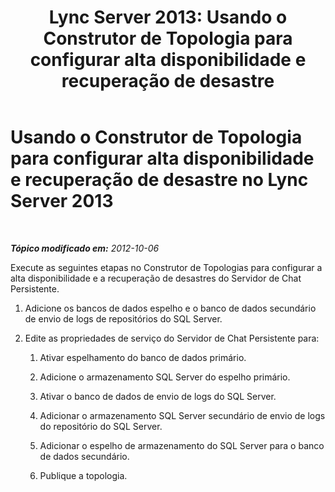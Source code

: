 ﻿---
title: 'Lync Server 2013: Usando o Construtor de Topologia para configurar alta disponibilidade e recuperação de desastre'
TOCTitle: Usando o Construtor de Topologia para configurar alta disponibilidade e recuperação de desastre
ms:assetid: abc1a25d-1f5e-46ef-91d2-0144fc847206
ms:mtpsurl: https://technet.microsoft.com/pt-br/library/JJ205172(v=OCS.15)
ms:contentKeyID: 49307763
ms.date: 05/19/2016
mtps_version: v=OCS.15
ms.translationtype: HT
---

# Usando o Construtor de Topologia para configurar alta disponibilidade e recuperação de desastre no Lync Server 2013

 

_**Tópico modificado em:** 2012-10-06_

Execute as seguintes etapas no Construtor de Topologias para configurar a alta disponibilidade e a recuperação de desastres do Servidor de Chat Persistente.

1.  Adicione os bancos de dados espelho e o banco de dados secundário de envio de logs de repositórios do SQL Server.

2.  Edite as propriedades de serviço do Servidor de Chat Persistente para:
    
    1.  Ativar espelhamento do banco de dados primário.
    
    2.  Adicione o armazenamento SQL Server do espelho primário.
    
    3.  Ativar o banco de dados de envio de logs do SQL Server.
    
    4.  Adicionar o armazenamento SQL Server secundário de envio de logs do repositório do SQL Server.
    
    5.  Adicionar o espelho de armazenamento do SQL Server para o banco de dados secundário.
    
    6.  Publique a topologia.

